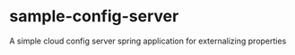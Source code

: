 # sample-config-server
A simple cloud config server spring application for externalizing properties
